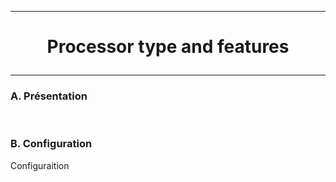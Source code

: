 ------------------------------------------------------------------------------------------------------------------------------------------------------------------------------------------------------------------------------------------------------------------------------------
# <p align='center'> Processor type and features </p>

------------------------------------------------------------------------------------------------------------------------------------------------------------------------------------------------------------------------------------------------------------------------------------
### A. Présentation

<br />

### B. Configuration

Configuraition

